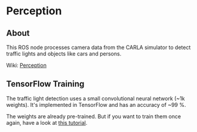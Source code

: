 
# Perception

## About
This ROS node processes camera data from the CARLA simulator to detect traffic lights and objects like cars and persons.

Wiki: [Perception](https://github.com/ll7/paf21-1/wiki/Perception)


## TensorFlow Training
The traffic light detection uses a small convolutional neural network (~1k weights).
It's implemented in TensorFlow and has an accuracy of ~99 %.

The weights are already pre-trained. But if you want to train them once again,
have a look at [this tutorial](node/src/perception/traffic_light_detection/README.md).
